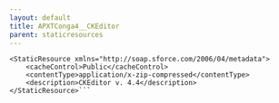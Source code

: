 ```yaml
---
layout: default
title: APXTConga4__CKEditor
parent: staticresources
---
```


```<?xml version="1.0" encoding="UTF-8"?>
<StaticResource xmlns="http://soap.sforce.com/2006/04/metadata">
    <cacheControl>Public</cacheControl>
    <contentType>application/x-zip-compressed</contentType>
    <description>CKEditor v. 4.4</description>
</StaticResource>```
